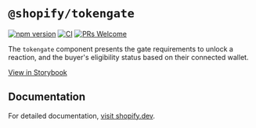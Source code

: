 # `@shopify/tokengate`

[![npm version](https://img.shields.io/npm/v/@shopify/tokengate.svg?label=@shopify/tokengate)](https://www.npmjs.com/package/@shopify/tokengate) [![CI](https://github.com/Shopify/blockchain-components/actions/workflows/ci.yml/badge.svg)](https://github.com/Shopify/blockchain-components/actions?query=branch%3Amain) [![PRs Welcome](https://img.shields.io/badge/PRs-welcome-brightgreen.svg)](../../.github/contributing.md)

The `tokengate` component presents the gate requirements to unlock a reaction, and the buyer's eligibility status based on their connected wallet.

[View in Storybook](https://main--639b1f308693132693d9b82c.chromatic.com/?path=/story/tokengate-discount-locked--locked)

## Documentation

For detailed documentation, [visit shopify.dev](https://shopify.dev/api/blockchain/components/tokengate).
